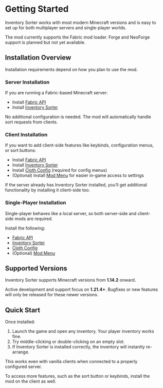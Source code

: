 # Getting Started

Inventory Sorter works with most modern Minecraft versions and is easy to set up for both multiplayer servers and single-player worlds.

The mod currently supports the Fabric mod loader. Forge and NeoForge support is planned but not yet available.

## Installation Overview

Installation requirements depend on how you plan to use the mod.

### Server Installation

If you are running a Fabric-based Minecraft server:

- Install [Fabric API][fabric-api]
- Install [Inventory Sorter][inventory-sorter]

No additional configuration is needed. The mod will automatically handle sort requests from clients.

### Client Installation

If you want to add client-side features like keybinds, configuration menus, or sort buttons:

- Install [Fabric API][fabric-api]
- Install [Inventory Sorter][inventory-sorter]
- Install [Cloth Config][cloth-config] (required for config menus)
- (Optional) Install [Mod Menu][mod-menu] for easier in-game access to settings

If the server already has Inventory Sorter installed, you’ll get additional functionality by installing it client-side too.

### Single-Player Installation

Single-player behaves like a local server, so both server-side and client-side mods are required.

Install the following:

- [Fabric API][fabric-api]
- [Inventory Sorter][inventory-sorter]
- [Cloth Config][cloth-config]
- (Optional) [Mod Menu][mod-menu]

## Supported Versions

Inventory Sorter supports Minecraft versions from **1.14.2** onward.

Active development and support focus on **1.21.4+**. Bugfixes or new features will only be released for these newer versions.

## Quick Start

Once installed:

1. Launch the game and open any inventory. Your player inventory works fine.
2. Try middle-clicking or double-clicking on an empty slot.
3. If Inventory Sorter is installed correctly, the inventory will instantly re-arrange.

This works even with vanilla clients when connected to a properly configured server.

To access more features, such as the sort button or keybinds, install the mod on the client as well.

[fabric-api]: https://modrinth.com/mod/fabric-api
[inventory-sorter]: https://modrinth.com/mod/inventory-sorting
[cloth-config]: https://modrinth.com/mod/cloth-config
[mod-menu]: https://modrinth.com/mod/modmenu

